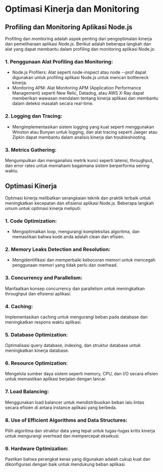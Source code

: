 # Optimasi Kinerja dan Monitoring

## Profiling dan Monitoring Aplikasi Node.js
Profiling dan monitoring adalah aspek penting dari pengoptimalan kinerja dan pemeliharaan aplikasi Node.js. Berikut adalah beberapa langkah dan alat yang dapat membantu dalam profiling dan monitoring aplikasi Node.js:

### 1. Penggunaan Alat Profiling dan Monitoring:

- Node.js Profilers: Alat seperti node-inspect atau node --prof dapat digunakan untuk profiling aplikasi Node.js untuk mencari bottleneck kinerja.
- Monitoring APM: Alat Monitoring APM (Application Performance Management) seperti New Relic, Datadog, atau AWS X-Ray dapat memberikan wawasan mendalam tentang kinerja aplikasi dan membantu dalam deteksi masalah secara real-time.

### 2. Logging dan Tracing:

- Mengimplementasikan sistem logging yang kuat seperti menggunakan Winston atau Bunyan untuk logging, dan alat tracing seperti Jaeger atau Zipkin dapat membantu dalam analisis kinerja dan troubleshooting.

### 3. Metrics Gathering:

Mengumpulkan dan menganalisis metrik kunci seperti latensi, throughput, dan error rates untuk memahami bagaimana sistem berperforma seiring waktu.

## Optimasi Kinerja
Optimasi kinerja melibatkan serangkaian teknik dan praktik terbaik untuk meningkatkan kecepatan dan efisiensi aplikasi Node.js. Beberapa langkah umum untuk optimasi kinerja meliputi:

### 1. Code Optimization:
- Mengoptimalkan loop, mengurangi kompleksitas algoritma, dan memastikan bahwa kode anda adalah clean dan efisien.

### 2. Memory Leaks Detection and Resolution:
- Mengidentifikasi dan memperbaiki kebocoran memori untuk mencegah penggunaan memori yang tidak perlu dan overhead.

### 3. Concurrency and Parallelism:
Manfaatkan konsep concurrency dan parallelism untuk meningkatkan throughput dan efisiensi aplikasi.

### 4. Caching:
Implementasikan caching untuk mengurangi beban pada database dan meningkatkan respons waktu aplikasi.

### 5. Database Optimization:
Optimalisasi query database, indexing, dan struktur database untuk meningkatkan kinerja database.

### 6. Resource Optimization:
Mengelola sumber daya sistem seperti memory, CPU, dan I/O secara efisien untuk memastikan aplikasi berjalan dengan lancar.

### 7. Load Balancing:
Menggunakan load balancer untuk mendistribusikan beban lalu lintas secara efisien di antara instance aplikasi yang berbeda.

### 8. Use of Efficient Algorithms and Data Structures:
Pilih algoritma dan struktur data yang tepat untuk tugas-tugas kritis kinerja untuk mengurangi overhead dan mempercepat eksekusi.

### 9. Hardware Optimization:
Pastikan bahwa perangkat keras yang digunakan adalah cukup kuat dan dikonfigurasi dengan baik untuk mendukung beban aplikasi.